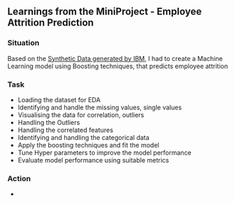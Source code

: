 ## Learnings from the MiniProject - Employee Attrition Prediction

### Situation
Based on the [Synthetic Data generated by IBM](https://data.world/aaizemberg/hr-employee-attrition), I had to create a Machine Learning model
using Boosting techniques, that predicts employee attrition

### Task

- Loading the dataset for EDA
- Identifying and handle the missing values, single values
- Visualising the data for correlation, outliers
- Handling the Outliers
- Handling the correlated features
- Identifying and handling the categorical data
- Apply the boosting techniques and fit the model
- Tune Hyper parameters to improve the model performance
- Evaluate model performance using suitable metrics

### Action

- 

